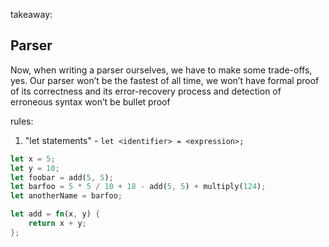 takeaway:

## Parser
Now, when writing a parser ourselves, we have to make some trade-offs, yes. Our parser won’t
be the fastest of all time, we won’t have formal proof of its correctness and its error-recovery
process and detection of erroneous syntax won’t be bullet proof

rules:
1. "let statements" - `let <identifier> = <expression>;`
```rust
let x = 5;
let y = 10;
let foobar = add(5, 5);
let barfoo = 5 * 5 / 10 + 18 - add(5, 5) + multiply(124);
let anotherName = barfoo;

let add = fn(x, y) {
    return x + y;
};
```
